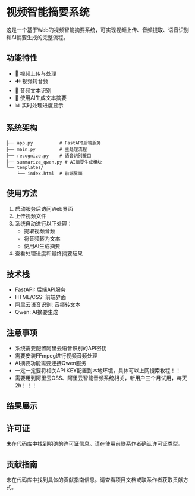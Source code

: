 # 视频智能摘要系统

这是一个基于Web的视频智能摘要系统，可实现视频上传、音频提取、语音识别和AI摘要生成的完整流程。

## 功能特性

- 🎥 视频上传与处理
- 🔊 视频转音频
- 📄 音频文本识别
- 🧠 使用AI生成文本摘要
- 📊 实时处理进度显示

## 系统架构

```
├── app.py          # FastAPI后端服务
├── main.py         # 主处理流程
├── recognize.py    # 语音识别接口
├── summarize_qwen.py # AI摘要生成模块
└── templates/
    └── index.html  # 前端界面
```

## 使用方法

1. 启动服务后访问Web界面
2. 上传视频文件
3. 系统自动进行以下处理：
   - 提取视频音频
   - 将音频转为文本
   - 使用AI生成摘要
4. 查看处理进度和最终摘要结果

## 技术栈

- FastAPI: 后端API服务
- HTML/CSS: 前端界面
- 阿里云语音识别: 音频转文本
- Qwen: AI摘要生成

## 注意事项

- 系统需要配置阿里云语音识别的API密钥
- 需要安装FFmpeg进行视频音频处理
- AI摘要功能需要连接Qwen服务
- 一定一定要将相关API KEY配置到本地环境，具体可以上网搜索教程！！
- 需要用到阿里云OSS、阿里云智能音频系统相关，新用户三个月试用，每天2h！！！

## 结果展示


## 许可证

未在代码库中找到明确的许可证信息。请在使用前联系作者确认许可证类型。

## 贡献指南

未在代码库中找到具体的贡献指南信息。请查看项目文档或联系作者获取贡献方式。
